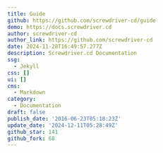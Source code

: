 ```yaml
---
title: Guide
github: https://github.com/screwdriver-cd/guide
demo: https://docs.screwdriver.cd
author: screwdriver-cd
author_link: https://github.com/screwdriver-cd
date: 2024-11-28T16:49:57.277Z
description: Screwdriver.cd Documentation
ssg:
  - Jekyll
css: []
ui: []
cms:
  - Markdown
category:
  - Documentation
draft: false
publish_date: '2016-06-23T05:18:23Z'
update_date: '2024-12-11T05:28:49Z'
github_star: 141
github_fork: 68
---
```

